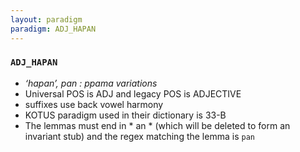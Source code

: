 ```yaml
---
layout: paradigm
paradigm: ADJ_HAPAN
---
```

### ` ADJ_HAPAN `

* _‘hapan’, pan : ppama variations_
* Universal POS is ADJ and legacy POS is ADJECTIVE
* suffixes use back vowel harmony
* KOTUS paradigm used in their dictionary is 33-B
* The lemmas must end in * an * (which will be deleted to form an invariant stub) and the regex matching the lemma is ` pan `
